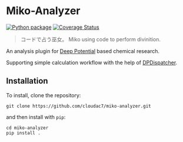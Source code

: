 # Miko-Analyzer

[![Python package](https://github.com/Cloudac7/miko-analyzer/actions/workflows/ci.yml/badge.svg)](https://github.com/Cloudac7/miko-analyzer/actions/workflows/ci.yml)
[![Coverage Status](https://coveralls.io/repos/github/Cloudac7/miko-analyzer/badge.svg?branch=master)](https://coveralls.io/github/Cloudac7/miko-analyzer?branch=master)

> コードで占う巫女。
> Miko using code to perform divinition.

An analysis plugin for [Deep Potential](https://github.com/deepmodeling/deepmd-kit) based chemical research.

Supporting simple calculation workflow with the help of [DPDispatcher](https://github.com/deepmodeling/dpdispatcher).

## Installation

To install, clone the repository:

```
git clone https://github.com/cloudac7/miko-analyzer.git
```

and then install with `pip`:

```
cd miko-analyzer
pip install .
```

